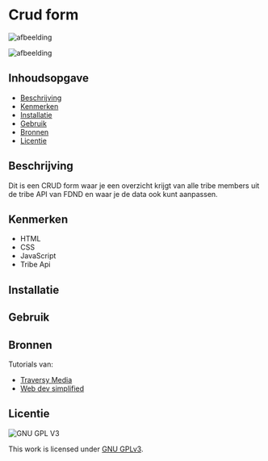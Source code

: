 
# Crud form
![afbeelding](https://user-images.githubusercontent.com/26089533/161321889-651f5cf3-3f21-411e-b881-ded6f77e1802.png)

![afbeelding](https://user-images.githubusercontent.com/26089533/161321981-c2520b53-9e3e-4607-901d-2b979f95f027.png)



## Inhoudsopgave

  * [Beschrijving](#beschrijving)
  * [Kenmerken](#kenmerken)
  * [Installatie](#installatie)
  * [Gebruik](#gebruik)
  * [Bronnen](#bronnen)
  * [Licentie](#licentie)

## Beschrijving
<!-- In de Beschrijving staat hoe je project er uit ziet, hoe het werkt en wat je er mee kan. -->
<!-- Voeg een mooie poster visual toe 📸 -->
<!-- Voeg een link toe naar Github Pages 🌐-->
Dit is een CRUD form waar je een overzicht krijgt van alle tribe members uit de tribe API van FDND en waar je de data ook kunt aanpassen.

## Kenmerken
<!-- Bij Kenmerken staat welke technieken zijn gebruikt en hoe. Wat is de HTML structuur? Wat zijn de belangrijkste dingen in CSS? Wat is er met Javascript gedaan en hoe? Misschien heb je een framwork of library gebruikt? -->

- HTML
- CSS
- JavaScript
- Tribe Api

## Installatie

## Gebruik

## Bronnen
Tutorials van:
- [Traversy Media](https://www.youtube.com/c/TraversyMedia)
- [Web dev simplified](https://www.youtube.com/c/WebDevSimplified)

## Licentie

![GNU GPL V3](https://www.gnu.org/graphics/gplv3-127x51.png)

This work is licensed under [GNU GPLv3](./LICENSE).
